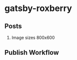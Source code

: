 # gatsby-roxberry

## Posts
1. Image sizes 800x600

## Publish Workflow
<script src="https://gist.github.com/roxberry/f6f58e2212346fd8c699c1d8c8cf8bcf.js"></script>
